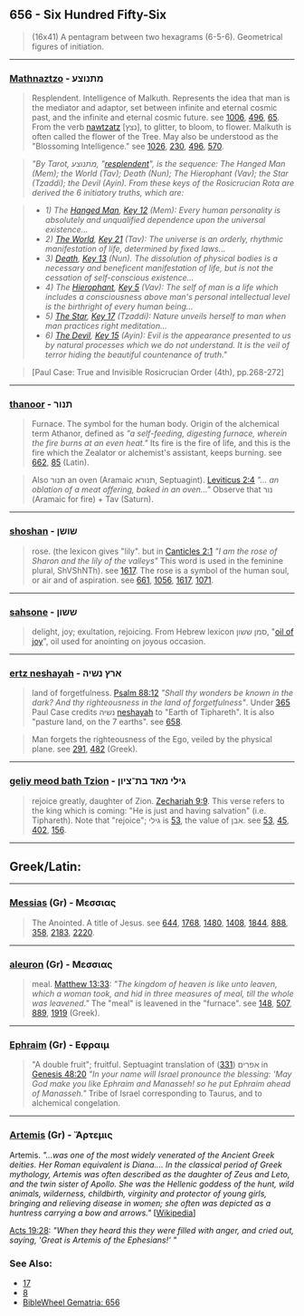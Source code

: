 ## 656 - Six Hundred Fifty-Six
> (16x41) A pentagram between two hexagrams (6-5-6). Geometrical figures of initiation.

---

### [Mathnaztzo](/keys/MThNVTzO) - מתנוצע
> Resplendent. Intelligence of Malkuth. Represents the idea that man is the mediator and adaptor, set between infinite and eternal cosmic past, and the infinite and eternal cosmic future. see [1006](1006), [496](496), [65](65). From the verb [nawtzatz](/keys/NTzTz) [נצץ], to glitter, to bloom, to flower. Malkuth is often called the flower of the Tree. May also be understood as the "Blossoming Intelligence." see [1026](1026), [230](230), [496](496), [570](570).

> *"By Tarot, מתנוצע, "[resplendent](/keys/MThNVTzO)", is the sequence: The Hanged Man (Mem); the World (Tav); Death (Nun); The Hierophant (Vav); the Star (Tzaddi); the Devil (Ayin). From these keys of the Rosicrucian Rota are derived the 6 initiatory truths, which are:*

> - *1) The [Hanged Man](/keys/M), [Key 12](12) (Mem): Every human personality is absolutely and unqualified dependence upon the universal existence...*
> - *2) [The World](/keys/Th), [Key 21](21) (Tav): The universe is an orderly, rhythmic manifestation of life, determined by fixed laws...*
> - *3) [Death](/keys/N), [Key 13](13) (Nun). The dissolution of physical bodies is a necessary and beneficent manifestation of life, but is not the cessation of self-conscious existence...*
> - *4) The [Hierophant](/keys/V), [Key 5](5) (Vav): The self of man is a life which includes a consciousness above man's personal intellectual level is the birthright of every human being...*
> - *5) [The Star](/keys/Tz), [Key 17](17) (Tzaddi): Nature unveils herself to man when man practices right meditation...*
> - *6) [The Devil](/keys/O), [Key 15](15) (Ayin): Evil is the appearance presented to us by natural processes which we do not understand. It is the veil of terror hiding the beautiful countenance of truth."*

> [Paul Case: True and Invisible Rosicrucian Order (4th), pp.268-272]

---

### [thanoor](/keys/ThNVR) - תנור
> Furnace. The symbol for the human body. Origin of the alchemical term Athanor, defined as *"a self-feeding, digesting furnace, wherein the fire burns at an even heat."* Its fire is the fire of life, and this is the fire which the Zealator or alchemist's assistant, keeps burning. see [662](662), [85](85) (Latin).

> Also תנור an oven (Aramaic תנורא, Septuagint). [Leviticus 2:4](http://biblehub.com/leviticus/2-4.htm) *"... an oblation of a meat offering, baked in an oven..."* Observe that נור (Aramaic for fire) + Tav (Saturn).

---

### [shoshan](/keys/ShVShN) - שושן
> rose. (the lexicon gives "lily". but in [Canticles 2:1](http://biblehub.com/songs/2-1.htm) *"I am the rose of Sharon and the lily of the valleys"* This word is used in the feminine plural, ShVShNTh). see [1617](1617). The rose is a symbol of the human soul, or air and of aspiration. see [661](661), [1056](1056), [1617](1617), [1071](1071).

---

### [sahsone](/keys/ShShVN) - ששון
> delight, joy; exultation, rejoicing. From Hebrew lexicon סמן ששון, "[oil of joy](/keys/SMN.ShShVN)", oil used for anointing on joyous occasion.

---

### [ertz neshayah](/keys/ARTz.NShIH) - ארץ נשיה
> land of forgetfulness. [Psalm 88:12](http://biblehub.com/psalms/88-12.htm) *"Shall thy wonders be known in the dark? And thy righteousness in the land of forgetfulness"*. Under [365](365) Paul Case credits נשיה [neshayah](/keys/NShIH) to "Earth of Tiphareth". It is also "pasture land, on the 7 earths". see [658](658).

> Man forgets the righteousness of the Ego, veiled by the physical plane. see [291](291), [482](482) (Greek).

---

### [geliy meod bath Tzion](/keys/GILI.MAD.BTh-TzIVN) - גילי מאד בת־ציון
> rejoice greatly, daughter of Zion. [Zechariah 9:9](http://biblehub.com/zechariah/9-9.htm). This verse refers to the king which is coming: "He is just and having salvation" (i.e. Tiphareth). Note that "rejoice"; גילי is [53](53), the value of אבן. see [53](53), [45](45), [402](402), [156](156).

---

## Greek/Latin:

---

### [Messias](/greek?word=messias) (Gr) - Μεσσιας
> The Anointed. A title of Jesus. see [644](644), [1768](1768), [1480](1480), [1408](1408), [1844](1844), [888](888), [358](358), [2183](2183), [2220](2220).

---

### [aleuron](/greek?word=aleuron) (Gr) - Μεσσιας
> meal. [Matthew 13:33](http://biblehub.com/matthew/13-33.htm): *"The kingdom of heaven is like unto leaven, which a woman took, and hid in three measures of meal, till the whole was leavened."* The "meal" is leavened in the "furnace". see [148](148), [507](507), [889](889), [1919](1919) (Greek).

---

### [Ephraim](/greek?word=ephraim) (Gr) - Εφραιμ
> "A double fruit"; fruitful. Septuagint translation of אפרים ([331](331)) in [Genesis 48:20](http://biblehub.com/genesis/48-20.htm) *"In your name will Israel pronounce the blessing: 'May God make you like Ephraim and Manasseh! so he put Ephraim ahead of Manasseh."* Tribe of Israel corresponding to Taurus, and to alchemical congelation.

---

### [Artemis](/greek?word=artemis) (Gr) - Ἄρτεμις
Artemis. *"...was one of the most widely venerated of the Ancient Greek deities. Her Roman equivalent is Diana.... In the classical period of Greek mythology, Artemis was often described as the daughter of Zeus and Leto, and the twin sister of Apollo. She was the Hellenic goddess of the hunt, wild animals, wilderness, childbirth, virginity and protector of young girls, bringing and relieving disease in women; she often was depicted as a huntress carrying a bow and arrows."* [[Wikipedia](https://en.wikipedia.org/wiki/Artemis)]

[Acts 19:28](http://biblehub.com/acts/19-28.htm): *"When they heard this they were filled with anger, and cried out, saying, 'Great is Artemis of the Ephesians!'
"*


### See Also:

- [17](17)
- [8](8)
- [BibleWheel Gematria: 656](https://www.biblewheel.com//GR/GR_Database.php?SearchBy_Gematria=656)
